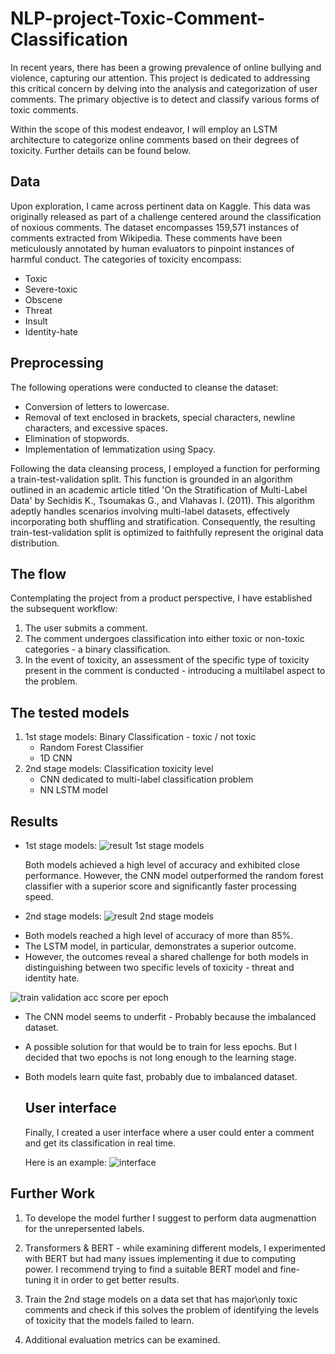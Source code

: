 # NLP-project-Toxic-Comment-Classification

In recent years, there has been a growing prevalence of online bullying and violence, capturing our attention. This project is dedicated to addressing this critical concern by delving into the analysis and categorization of user comments. The primary objective is to detect and classify various forms of toxic comments.

Within the scope of this modest endeavor, I will employ an LSTM architecture to categorize online comments based on their degrees of toxicity. Further details can be found below.

## Data
Upon exploration, I came across pertinent data on Kaggle. This data was originally released as part of a challenge centered around the classification of noxious comments. The dataset encompasses 159,571 instances of comments extracted from Wikipedia. These comments have been meticulously annotated by human evaluators to pinpoint instances of harmful conduct. The categories of toxicity encompass:

* Toxic
* Severe-toxic
* Obscene
* Threat
* Insult
* Identity-hate


## Preprocessing
The following operations were conducted to cleanse the dataset:

* Conversion of letters to lowercase.
* Removal of text enclosed in brackets, special characters, newline characters, and excessive spaces.
* Elimination of stopwords.
* Implementation of lemmatization using Spacy.
  
Following the data cleansing process, I employed a function for performing a train-test-validation split. This function is grounded in an algorithm outlined in an academic article titled 'On the Stratification of Multi-Label Data' by Sechidis K., Tsoumakas G., and Vlahavas I. (2011). This algorithm adeptly handles scenarios involving multi-label datasets, effectively incorporating both shuffling and stratification. Consequently, the resulting train-test-validation split is optimized to faithfully represent the original data distribution.

## The flow

Contemplating the project from a product perspective, I have established the subsequent workflow:

1. The user submits a comment.
1. The comment undergoes classification into either toxic or non-toxic categories - a binary classification.
1. In the event of toxicity, an assessment of the specific type of toxicity present in the comment is conducted - introducing a multilabel aspect to the problem.


## The tested models

1. 1st stage models: Binary Classification - toxic / not toxic
   * Random Forest Classifier
   * 	1D CNN
1. 2nd stage models: Classification toxicity level
   * CNN dedicated to multi-label classification problem
   * NN LSTM model

## Results

 * 1st stage models:
   ![result 1st stage models](https://github.com/sivanitzhaki/NLP-project-Toxic-Comment-Classification/assets/85245749/ffe28153-a907-42a1-a0fd-9f6674c5c386)

   Both models achieved a high level of accuracy and exhibited close performance. However, the CNN model outperformed the random forest classifier with a superior score and significantly faster processing speed.

 * 2nd stage models:
![result 2nd stage models](https://github.com/sivanitzhaki/NLP-project-Toxic-Comment-Classification/assets/85245749/d8428615-d5a7-4a9e-ae73-3f9f6781ec95)

- Both models reached a high level of accuracy of more than 85%.
- The LSTM model, in particular, demonstrates a superior outcome.
- However, the outcomes reveal a shared challenge for both models in distinguishing between two specific levels of toxicity - threat and identity hate.

  
![train validation acc score per epoch](https://github.com/sivanitzhaki/NLP-project-Toxic-Comment-Classification/assets/85245749/206ec1a3-5558-42c4-a817-a32ca3f5883f)

- The CNN model seems to underfit - Probably because the imbalanced dataset.
- A possible solution for that would be to train for less epochs. But I decided that two epochs is not long enough to the learning stage.
- Both models learn quite fast, probably due to imbalanced dataset.

  ## User interface
  
  Finally, I created a user interface where a user could enter a comment and get its classification in real time.

  Here is an example:
  ![interface](https://github.com/sivanitzhaki/NLP-project-Toxic-Comment-Classification/assets/85245749/94f658f9-f92e-4f06-a9af-2845d66508a1)

## Further Work

1. To develope the model further I suggest to perform data augmenattion for the unrepersented labels.

1. Transformers & BERT - while examining different models, I experimented with BERT but had many issues implementing it due to computing power. I recommend trying to find a suitable BERT model and fine-tuning it in order to get better results.

1. Train the 2nd stage models on a data set that has major\only toxic comments and check if this solves the problem of identifying the levels of toxicity that the models failed to learn.

1. Additional evaluation metrics can be examined.

  
